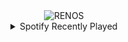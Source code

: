 <div align="center">
<picture>
    <source media="(prefers-color-scheme: dark)" srcset="https://i.ibb.co/HX0chNV/output-gif.gif">
    <source media="(prefers-color-scheme: light)" srcset="https://i.ibb.co/HX0chNV/output-gif.gif">
    <img alt="RENOS" src="https://i.ibb.co/HX0chNV/output-gif.gif">
</picture>
<details>
<summary>Spotify Recently Played</summary>
<img src="https://spotify-recently-played-readme.vercel.app/api?user=31d6d6zerc5ct6kck32na2ozsqf4&unique=1&width=400" alt="Spotify" />
</details>
</div>

<!-- Image deletion URL: https://ibb.co/3kwxRf7/f0f9744f044110757a13c32e81be858b -->